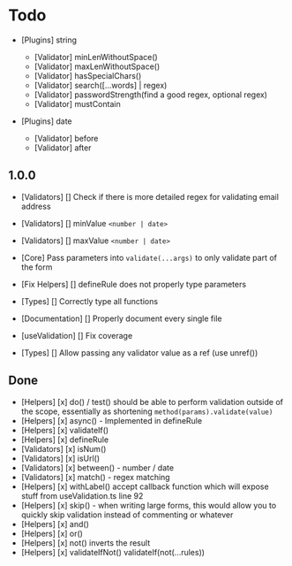 # Todo

- [Plugins] string

  - [Validator] minLenWithoutSpace()
  - [Validator] maxLenWithoutSpace()
  - [Validator] hasSpecialChars()
  - [Validator] search([...words] | regex)
  - [Validator] passwordStrength(find a good regex, optional regex)
  - [Validator] mustContain

- [Plugins] date
  - [Validator] before
  - [Validator] after

## 1.0.0

- [Validators] [] Check if there is more detailed regex for validating email
  address
- [Validators] [] minValue `<number | date>`
- [Validators] [] maxValue `<number | date>`

- [Core] Pass parameters into `validate(...args)` to only validate part of the form

- [Fix Helpers] [] defineRule does not properly type parameters
- [Types] [] Correctly type all functions
- [Documentation] [] Properly document every single file
- [useValidation] [] Fix coverage
- [Types] [] Allow passing any validator value as a ref (use unref())

## Done

- [Helpers] [x] do() / test() should be able to perform validation outside of the
  scope, essentially as shortening `method(params).validate(value)`
- [Helpers] [x] async() - Implemented in defineRule
- [Helpers] [x] validateIf()
- [Helpers] [x] defineRule
- [Validators] [x] isNum()
- [Validators] [x] isUrl()
- [Validators] [x] between() - number / date
- [Validators] [x] match() - regex matching
- [Helpers] [x] withLabel() accept callback function which will expose stuff
  from useValidation.ts line 92
- [Helpers] [x] skip() - when writing large forms, this would allow you to
  quickly skip validation instead of commenting or whatever
- [Helpers] [x] and()
- [Helpers] [x] or()
- [Helpers] [x] not() inverts the result
- [Helpers] [x] validateIfNot()
  validateIf(not(...rules))
